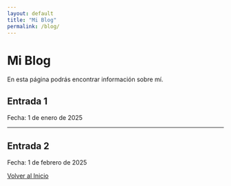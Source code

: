 ```yaml
---
layout: default
title: "Mi Blog"
permalink: /blog/
---
```


# Mi Blog 

En esta página podrás encontrar información sobre mí. 

## Entrada 1
Fecha: 1 de enero de 2025



---

## Entrada 2
Fecha: 1 de febrero de 2025



[Volver al Inicio](/)
